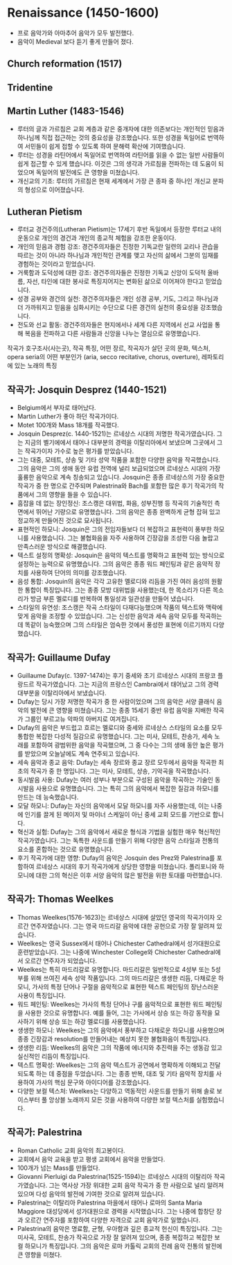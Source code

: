 # Renaissance (1450-1600)
- 프로 음악가와 아마추어 음악가 모두 발전했다.
- 음악이 Medieval 보다 듣기 좋게 만들어 졌다.

## Church reformation (1517)

## Tridentine

## Martin Luther (1483-1546)
- 루터의 글과 가르침은 교회 계층과 같은 중개자에 대한 의존보다는 개인적인 믿음과 하나님께 직접 접근하는 것의 중요성을 강조했습니다. 또한 성경을 독일어로 번역하여 서민들이 쉽게 접할 수 있도록 하여 문해력 확산에 기여했습니다.
- 루터는 성경을 라틴어에서 독일어로 번역하여 라틴어를 읽을 수 없는 일반 사람들이 쉽게 접근할 수 있게 했습니다. 이것은 그의 생각과 가르침을 전파하는 데 도움이 되었으며 독일어의 발전에도 큰 영향을 미쳤습니다.
- 개신교의 기초: 루터의 가르침은 현재 세계에서 가장 큰 종파 중 하나인 개신교 분파의 형성으로 이어졌습니다.

## Lutheran Pietism
- 루터교 경건주의(Lutheran Pietism)는 17세기 후반 독일에서 등장한 루터교 내의 운동으로 개인의 경건과 개인의 종교적 체험을 강조한 운동이다.
- 개인의 믿음과 경험 강조: 경건주의자들은 진정한 기독교란 일련의 교리나 관습을 따르는 것이 아니라 하나님과 개인적인 관계를 맺고 자신의 삶에서 그분의 임재를 경험하는 것이라고 믿었습니다.
- 거룩함과 도덕성에 대한 강조: 경건주의자들은 진정한 기독교 신앙이 도덕적 올바름, 자선, 타인에 대한 봉사로 특징지어지는 변화된 삶으로 이어져야 한다고 믿었습니다.
- 성경 공부와 경건의 실천: 경건주의자들은 개인 성경 공부, 기도, 그리고 하나님과 더 가까워지고 믿음을 심화시키는 수단으로 다른 경건의 실천의 중요성을 강조했습니다.
- 전도와 선교 활동: 경건주의자들은 현지에서나 세계 다른 지역에서 선교 사업을 통해 복음을 전파하고 다른 사람들과 신앙을 나누는 열심으로 유명했습니다.


작곡가 호구조사(사는곳), 작곡 특징, 어떤 장르, 작곡자가 살던 곳의 문화, 텍스처, opera seria의 어떤 부분인가 (aria, secco recitative, chorus, overture), 레파토리에 있는 노래의 특징
## 작곡가: Josquin Desprez (1440-1521)
- Belgium에서 부자로 태어났다.
- Martin Luther가 좋아 하던 작곡가이다.
- Motet 100개와 Mass 18개를 작곡했다.
- Josquin Desprez(c. 1440-1521)는 르네상스 시대의 저명한 작곡가였습니다. 그는 지금의 벨기에에서 태어나 대부분의 경력을 이탈리아에서 보냈으며 그곳에서 그는 작곡가이자 가수로 높은 평가를 받았습니다. 
- 그는 대중, 모테트, 샹송 및 기타 성악 작품을 포함한 다양한 음악을 작곡했습니다. 그의 음악은 그의 생애 동안 유럽 전역에 널리 보급되었으며 르네상스 시대의 가장 훌륭한 음악으로 계속 칭송되고 있습니다. Josquin은 종종 르네상스의 가장 중요한 작곡가 중 한 명으로 간주되며 Palestrina와 Bach를 포함한 많은 후기 작곡가의 작품에서 그의 영향을 들을 수 있습니다.
- 흠잡을 데 없는 장인정신: 조스캥은 대위법, 화음, 성부진행 등 작곡의 기술적인 측면에서 뛰어난 기량으로 유명했습니다. 그의 음악은 종종 완벽하게 균형 잡혀 있고 정교하게 만들어진 것으로 묘사됩니다.
- 표현적인 하모니: Josquin은 그의 전임자들보다 더 복잡하고 표현력이 풍부한 하모니를 사용했습니다. 그는 불협화음을 자주 사용하여 긴장감을 조성한 다음 놀랍고 만족스러운 방식으로 해결했습니다.
- 텍스트 설정의 명확성: Josquin은 음악의 텍스트를 명확하고 표현력 있는 방식으로 설정하는 능력으로 유명했습니다. 그의 음악은 종종 워드 페인팅과 같은 음악적 장치를 사용하여 단어의 의미를 강조했습니다.
- 음성 통합: Josquin의 음악은 각각 고유한 멜로디와 리듬을 가진 여러 음성의 원활한 통합이 특징입니다. 그는 종종 모방 대위법을 사용했는데, 한 목소리가 다른 목소리가 방금 부른 멜로디를 반복하여 통일성과 일관성을 만들어 냈습니다.
- 스타일의 유연성: 조스캥은 작곡 스타일이 다재다능했으며 작품의 텍스트와 맥락에 맞게 음악을 조정할 수 있었습니다. 그는 신성한 음악과 세속 음악 모두를 작곡하는 데 똑같이 능숙했으며 그의 스타일은 엄숙한 것에서 풍성한 표현에 이르기까지 다양했습니다.

## 작곡가: Guillaume Dufay
- Guillaume Dufay(c. 1397-1474)는 후기 중세와 초기 르네상스 시대의 프랑코 플랑드르 작곡가였습니다. 그는 지금의 프랑스인 Cambrai에서 태어났고 그의 경력 대부분을 이탈리아에서 보냈습니다.
- Dufay는 당시 가장 저명한 작곡가 중 한 사람이었으며 그의 음악은 서양 클래식 음악의 발전에 큰 영향을 미쳤습니다. 그는 종종 15세기 중반 유럽 음악을 지배한 작곡가 그룹인 부르고뉴 악파의 아버지로 여겨집니다.
- Dufay의 음악은 부드럽고 흐르는 멜로디와 중세와 르네상스 스타일의 요소를 모두 통합한 복잡한 다성적 질감으로 유명했습니다. 그는 미사, 모테트, 찬송가, 세속 노래를 포함하여 광범위한 음악을 작곡했으며, 그 중 다수는 그의 생애 동안 높은 평가를 받았으며 오늘날에도 계속 연주되고 있습니다.
- 세속 음악과 종교 음악: Dufay는 세속 장르와 종교 장르 모두에서 음악을 작곡한 최초의 작곡가 중 한 명입니다. 그는 미사, 모테트, 샹송, 기악곡을 작곡했습니다.
- 동시발음 사용: Dufay는 여러 성부나 부분으로 구성된 음악을 작곡하는 기술인 동시발음 사용으로 유명했습니다. 그는 특히 그의 음악에서 복잡한 질감과 하모니를 만드는 데 능숙했습니다.
- 모달 하모니: Dufay는 자신의 음악에서 모달 하모니를 자주 사용했는데, 이는 나중에 인기를 끌게 된 메이저 및 마이너 스케일이 아닌 중세 교회 모드를 기반으로 합니다.
- 혁신과 실험: Dufay는 그의 음악에서 새로운 형식과 기법을 실험한 매우 혁신적인 작곡가였습니다. 그는 독특한 사운드를 만들기 위해 다양한 음악 스타일과 전통의 요소를 혼합하는 것으로 유명했습니다.
- 후기 작곡가에 대한 영향: Dufay의 음악은 Josquin des Prez와 Palestrina를 포함하여 르네상스 시대의 후기 작곡가에게 상당한 영향을 미쳤습니다. 폴리포니와 하모니에 대한 그의 혁신은 이후 서양 음악의 많은 발전을 위한 토대를 마련했습니다.

## 작곡가: Thomas Weelkes
- Thomas Weelkes(1576-1623)는 르네상스 시대에 살았던 영국의 작곡가이자 오르간 연주자였습니다. 그는 영국 마드리갈 음악에 대한 공헌으로 가장 잘 알려져 있습니다.
- Weelkes는 영국 Sussex에서 태어나 Chichester Cathedral에서 성가대원으로 훈련받았습니다. 그는 나중에 Winchester College와 Chichester Cathedral에서 오르간 연주자가 되었습니다.
- Weelkes는 특히 마드리갈로 유명합니다. 마드리갈은 일반적으로 4성부 또는 5성부를 위해 쓰여진 세속 성악 작품입니다. 그의 마드리갈은 생생한 리듬, 다채로운 하모니, 가사의 특정 단어나 구절을 음악적으로 표현한 텍스트 페인팅의 장난스러운 사용이 특징입니다.
- 워드 페인팅: Weelkes는 가사의 특정 단어나 구를 음악적으로 표현한 워드 페인팅을 사용한 것으로 유명합니다. 예를 들어, 그는 가사에서 상승 또는 하강 동작을 묘사하기 위해 상승 또는 하강 멜로디를 사용했습니다.
- 생생한 하모니: Weelkes는 그의 음악에서 풍부하고 다채로운 하모니를 사용했으며 종종 긴장감과 resolution를 만들어내는 예상치 못한 불협화음이 특징입니다.
- 생생한 리듬: Weelkes의 음악은 그의 작품에 에너지와 추진력을 주는 생동감 있고 실신적인 리듬이 특징입니다.
- 텍스트 명확성: Weelkes는 그의 음악 텍스트가 공연에서 명확하게 이해되고 전달되도록 하는 데 중점을 두었습니다. 그는 종종 반복, 대조 및 기타 음악적 장치를 사용하여 가사의 핵심 문구와 아이디어를 강조했습니다.
- 다양한 보컬 텍스처: Weelkes는 다양하고 역동적인 사운드를 만들기 위해 솔로 보이스부터 풀 앙상블 노래까지 모든 것을 사용하여 다양한 보컬 텍스처를 실험했습니다.

## 작곡가: Palestrina
- Roman Catholic 교회 음악의 최고봉이다.
- 교회에서 음악 교육을 받고 평생 교회에서 음악을 만들었다.
- 100개가 넘는 Mass를 만들었다.
- Giovanni Pierluigi da Palestrina(1525-1594)는 르네상스 시대의 이탈리아 작곡가였습니다. 그는 역사상 가장 위대한 교회 음악 작곡가 중 한 사람으로 널리 알려져 있으며 다성 음악의 발전에 기여한 것으로 알려져 있습니다.
- Palestrina는 이탈리아 Palestrina 마을에서 태어나 로마의 Santa Maria Maggiore 대성당에서 성가대원으로 경력을 시작했습니다. 그는 나중에 합창단 장과 오르간 연주자를 포함하여 다양한 자격으로 교회 음악가로 일했습니다.
- Palestrina의 음악은 명료함, 균형, 우아함과 깊은 종교적 헌신이 특징입니다. 그는 미사곡, 모테트, 찬송가 작곡으로 가장 잘 알려져 있으며, 종종 복잡하고 복잡한 보컬 하모니가 특징입니다. 그의 음악은 로마 카톨릭 교회의 전례 음악 전통의 발전에 큰 영향을 미쳤다.

